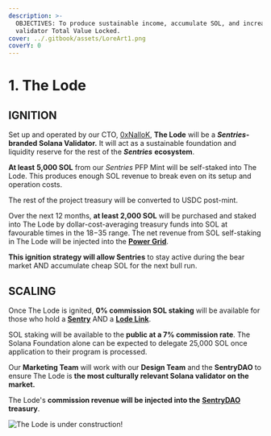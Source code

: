 ```yaml
---
description: >-
  OBJECTIVES: To produce sustainable income, accumulate SOL, and increase
  validator Total Value Locked.
cover: ../.gitbook/assets/LoreArt1.png
coverY: 0
---
```


# 1. The Lode

## IGNITION

Set up and operated by our CTO, [0xNalloK](https://twitter.com/0xTuti), **The Lode** will be a _**Sentries**_**-branded Solana Validator.** It will act as a sustainable foundation and liquidity reserve for the rest of the _**Sentries**_ **ecosystem**.

**At least** **5,000 SOL** from our _Sentries_ PFP Mint will be self-staked into The Lode. This produces enough SOL revenue to break even on its setup and operation costs.

The rest of the project treasury will be converted to USDC post-mint.

Over the next 12 months, **at least 2,000 SOL** will be purchased and staked into The Lode by dollar-cost-averaging treasury funds into SOL at favourable times in the $18-$35 range. The net revenue from SOL self-staking in The Lode will be injected into the [**Power Grid**](3.-power-blocks.md).

**This ignition strategy will allow Sentries** to stay active during the bear market AND accumulate cheap SOL for the next bull run.

## SCALING

Once The Lode is ignited, **0% commission SOL staking** will be available for those who hold a [**Sentry**](../sentries-pfps.md) AND a [**Lode Link**](2.-lode-links.md).

SOL staking will be available to the **public at a 7% commission rate**. The Solana Foundation alone can be expected to delegate 25,000 SOL once application to their program is processed.

Our **Marketing Team** will work with our **Design Team** and the **SentryDAO** to ensure The Lode is **the most culturally relevant Solana validator on the market.**

The Lode's **commission revenue will be injected into the** [**SentryDAO**](../sentry-dao.md) **treasury**.

![The Lode is under construction!](../.gitbook/assets/LoreArt1.png)
